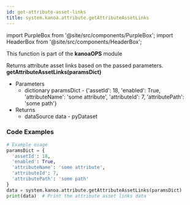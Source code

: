 ```yaml
---
id: get-attribute-asset-links
title: system.kanoa.attribute.getAttributeAssetLinks
---
```


import PurpleBox from '@site/src/components/PurpleBox';
import HeaderBox from '@site/src/components/HeaderBox';

<PurpleBox>This function is part of the <b>kanoaOPS</b> module</PurpleBox>

<HeaderBox header="Description">
  Returns attribute asset links based on the passed parameters.
</HeaderBox>

<HeaderBox header="Syntax">
  <b>getAttributeAssetLinks(paramsDict)</b>
  <ul>
    <li>Parameters
      <ul>
        <li>dictionary paramsDict - &#123;'assetId': 18, 'enabled': True, 'attributeName': 'some attribute', 'attributeId': 7, 'attributePath': 'some path'}</li>
      </ul>
    </li>
    <li>Returns
      <ul>
        <li>dataSource data - pyDataset</li>
      </ul>
    </li>
  </ul>
</HeaderBox>

### Code Examples

```python
# Example usage
paramsDict = {
  'assetId': 18,
  'enabled': True,
  'attributeName': 'some attribute',
  'attributeId': 7,
  'attributePath': 'some path'
}
data = system.kanoa.attribute.getAttributeAssetLinks(paramsDict)
print(data)  # Print the attribute asset links data

